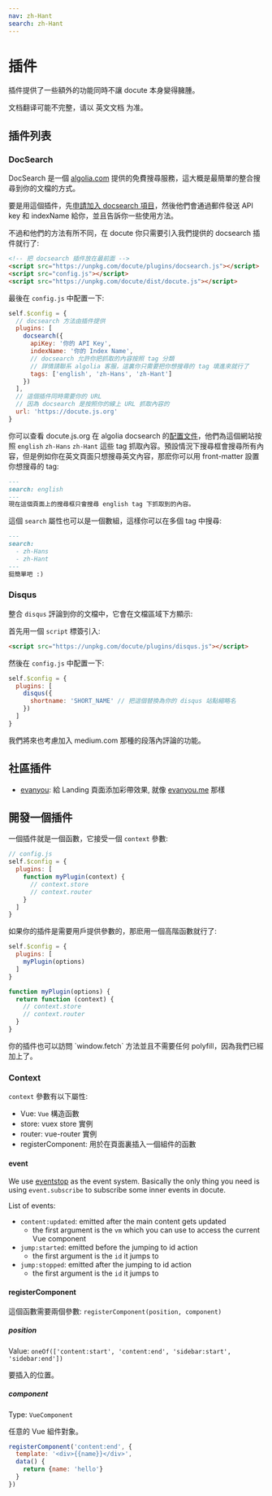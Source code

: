 ```yaml
---
nav: zh-Hant
search: zh-Hant
---
```


# 插件

插件提供了一些額外的功能同時不讓 docute 本身變得臃腫。

<p class="warning">
  文档翻译可能不完整，请以 <a router-link="/home">英文文档</a> 为准。
</p>

## 插件列表

### DocSearch

DocSearch 是一個 [algolia.com](http://algolia.com) 提供的免費搜尋服務，這大概是最簡單的整合搜尋到你的文檔的方式。

要是用這個插件，先[申請加入 docsearch 項目](https://community.algolia.com/docsearch/)，然後他們會通過郵件發送 API key 和 indexName 給你，並且告訴你一些使用方法。

不過和他們的方法有所不同，在 docute 你只需要引入我們提供的 docsearch 插件就行了:

```html
<!-- 把 docsearch 插件放在最前面 -->
<script src="https://unpkg.com/docute/plugins/docsearch.js"></script>
<script src="config.js"></script>
<script src="https://unpkg.com/docute/dist/docute.js"></script>
```

最後在 `config.js` 中配置一下:

```js
self.$config = {
  // docsearch 方法由插件提供
  plugins: [
    docsearch({
      apiKey: '你的 API Key',
      indexName: '你的 Index Name',
      // docsearch 允許你把抓取的內容按照 tag 分類
      // 詳情請聯系 algolia 客服，這裏你只需要把你想搜尋的 tag 填進來就行了
      tags: ['english', 'zh-Hans', 'zh-Hant']
    })
  ],
  // 這個插件同時需要你的 URL
  // 因為 docsearch 是按照你的線上 URL 抓取內容的
  url: 'https://docute.js.org'
}
```

你可以查看 docute.js.org 在 algolia docsearch 的[配置文件](https://github.com/algolia/docsearch-configs/blob/master/configs/docute.json)，他們為這個網站按照 `english` `zh-Hans` `zh-Hant` 這些 tag 抓取內容。預設情況下搜尋框會搜尋所有內容，但是例如你在英文頁面只想搜尋英文內容，那麽你可以用 front-matter 設置你想搜尋的 tag:

```markdown
---
search: english
---
現在這個頁面上的搜尋框只會搜尋 english tag 下抓取到的內容。
```

這個 `search` 屬性也可以是一個數組，這樣你可以在多個 tag 中搜尋:

```markdown
---
search: 
  - zh-Hans
  - zh-Hant
---
挺簡單吧 :)
```

### Disqus

整合 `disqus` 評論到你的文檔中，它會在文檔區域下方顯示:

首先用一個 `script` 標簽引入:

```html
<script src="https://unpkg.com/docute/plugins/disqus.js"></script>
```

然後在 `config.js` 中配置一下:

```js
self.$config = {
  plugins: [
    disqus({
      shortname: 'SHORT_NAME' // 把這個替換為你的 disqus 站點縮略名
    })
  ]
}
```

我們將來也考慮加入 medium.com 那種的段落內評論的功能。

## 社區插件

- [evanyou](https://github.com/egoist/docute-evanyou): 給 Landing 頁面添加彩帶效果, 就像 [evanyou.me](http://evanyou.me) 那樣

## 開發一個插件

一個插件就是一個函數，它接受一個 `context` 參數:

```js
// config.js
self.$config = {
  plugins: [
    function myPlugin(context) {
      // context.store
      // context.router
    }
  ]
}
```

如果你的插件是需要用戶提供參數的，那麽用一個高階函數就行了:

```js
self.$config = {
  plugins: [
    myPlugin(options)
  ]
}

function myPlugin(options) {
  return function (context) {
    // context.store
    // context.router
  }
}
```

<p class="tip">
  你的插件也可以訪問 `window.fetch` 方法並且不需要任何 polyfill，因為我們已經加上了。
</p>

### Context

`context` 參數有以下屬性:

- Vue: `Vue` 構造函數
- store: vuex store 實例
- router: vue-router 實例
- registerComponent: 用於在頁面裏插入一個組件的函數

#### event

We use [eventstop](https://github.com/egoist/eventstop) as the event system. Basically the only thing you need is using `event.subscribe` to subscribe some inner events in docute.

List of events:

- `content:updated`: emitted after the main content gets updated
  - the first argument is the `vm` which you can use to access the current Vue component
- `jump:started`: emitted before the jumping to id action
  - the first argument is the `id` it jumps to
- `jump:stopped`: emitted after the jumping to id action
  - the first argument is the `id` it jumps to

#### registerComponent

這個函數需要兩個參數: `registerComponent(position, component)`

##### position

Value: `oneOf(['content:start', 'content:end', 'sidebar:start', 'sidebar:end'])`

要插入的位置。

##### component

Type: `VueComponent`

任意的 Vue 組件對象。

```js
registerComponent('content:end', {
  template: '<div>{{name}}</div>',
  data() {
    return {name: 'hello'}
  }
})
```
